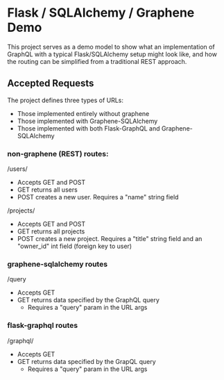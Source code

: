 # Flask / SQLAlchemy / Graphene Demo

This project serves as a demo model to show what an implementation of GraphQL
with a typical Flask/SQLAlchemy setup might look like, and how the routing
can be simplified from a traditional REST approach.


## Accepted Requests

The project defines three types of URLs:

- Those implemented entirely without graphene
- Those implemented with Graphene-SQLAlchemy
- Those implemented with both Flask-GraphQL and Graphene-SQLAlchemy


### non-graphene (REST) routes:

/users/
- Accepts GET and POST
- GET returns all users
- POST creates a new user. Requires a "name" string field


/projects/
- Accepts GET and POST
- GET returns all projects
- POST creates a new project. Requires a "title" string field and an "owner_id" int field (foreign key to user)



### graphene-sqlalchemy routes

/query
- Accepts GET
- GET returns data specified by the GraphQL query
    - Requires a "query" param in the URL args



### flask-graphql routes

/graphql/
- Accepts GET
- GET returns data specified by the GrapQL query
    - Requires a "query" param in the URL args
